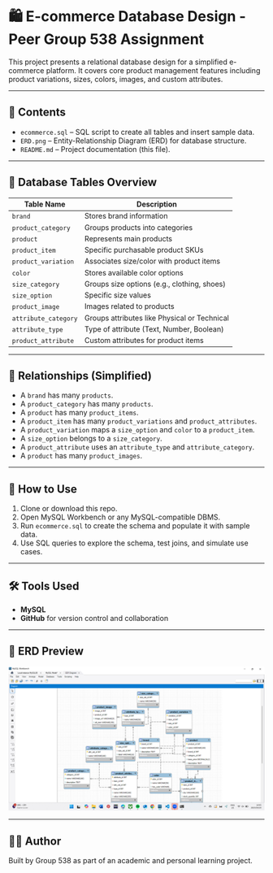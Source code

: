 # 🛍️ E-commerce Database Design - Peer Group 538 Assignment

This project presents a relational database design for a simplified e-commerce platform. It covers core product management features including product variations, sizes, colors, images, and custom attributes.

---

## 📁 Contents

- `ecommerce.sql` – SQL script to create all tables and insert sample data.
- `ERD.png` – Entity-Relationship Diagram (ERD) for database structure.
- `README.md` – Project documentation (this file).

---

## 🧱 Database Tables Overview

| Table Name           | Description                                         |
|----------------------|-----------------------------------------------------|
| `brand`              | Stores brand information                            |
| `product_category`   | Groups products into categories                     |
| `product`            | Represents main products                            |
| `product_item`       | Specific purchasable product SKUs                   |
| `product_variation`  | Associates size/color with product items            |
| `color`              | Stores available color options                      |
| `size_category`      | Groups size options (e.g., clothing, shoes)         |
| `size_option`        | Specific size values                                |
| `product_image`      | Images related to products                          |
| `attribute_category` | Groups attributes like Physical or Technical        |
| `attribute_type`     | Type of attribute (Text, Number, Boolean)           |
| `product_attribute`  | Custom attributes for product items                 |

---

## 🔄 Relationships (Simplified)

- A `brand` has many `products`.
- A `product_category` has many `products`.
- A `product` has many `product_items`.
- A `product_item` has many `product_variations` and `product_attributes`.
- A `product_variation` maps a `size_option` and `color` to a `product_item`.
- A `size_option` belongs to a `size_category`.
- A `product_attribute` uses an `attribute_type` and `attribute_category`.
- A `product` has many `product_images`.

---

## 🚀 How to Use

1. Clone or download this repo.
2. Open MySQL Workbench or any MySQL-compatible DBMS.
3. Run `ecommerce.sql` to create the schema and populate it with sample data.
4. Use SQL queries to explore the schema, test joins, and simulate use cases.

---

## 🛠 Tools Used

- **MySQL**
- **GitHub** for version control and collaboration

---

## 📸 ERD Preview

![ERD Diagram](ERD.png)

---

## 👨‍💻 Author

Built by Group 538 as part of an academic and personal learning project.
